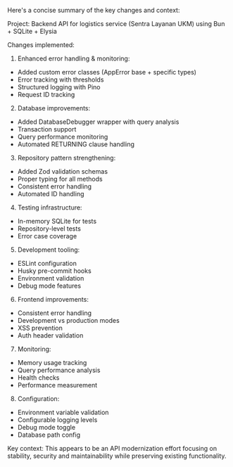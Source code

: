 Here's a concise summary of the key changes and context:

Project: Backend API for logistics service (Sentra Layanan UKM) using Bun + SQLite + Elysia

Changes implemented:
1. Enhanced error handling & monitoring:
- Added custom error classes (AppError base + specific types)
- Error tracking with thresholds
- Structured logging with Pino
- Request ID tracking

2. Database improvements:
- Added DatabaseDebugger wrapper with query analysis
- Transaction support
- Query performance monitoring
- Automated RETURNING clause handling

3. Repository pattern strengthening:
- Added Zod validation schemas
- Proper typing for all methods
- Consistent error handling
- Automated ID handling

4. Testing infrastructure:
- In-memory SQLite for tests
- Repository-level tests
- Error case coverage

5. Development tooling:
- ESLint configuration
- Husky pre-commit hooks
- Environment validation
- Debug mode features

6. Frontend improvements:
- Consistent error handling
- Development vs production modes
- XSS prevention
- Auth header validation

7. Monitoring:
- Memory usage tracking
- Query performance analysis
- Health checks
- Performance measurement

8. Configuration:
- Environment variable validation
- Configurable logging levels
- Debug mode toggle
- Database path config

Key context: This appears to be an API modernization effort focusing on stability, security and maintainability while preserving existing functionality.